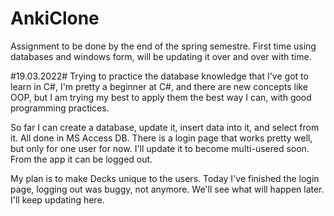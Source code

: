 # AnkiClone
Assignment to be done by the end of the spring semestre. First time using databases and windows form, will be updating it over and over with time.

#19.03.2022#
Trying to practice the database knowledge that I've got to learn in C#, I'm pretty a beginner at C#, and there are new concepts like OOP, but I am trying my best to 
apply them the best way I can, with good programming practices.

So far I can create a database, update it, insert data into it, and select from it. All done in MS Access DB. There is a login page that works pretty well, but only
for one user for now. I'll update it to become multi-usered soon. From the app it can be logged out.

My plan is to make Decks unique to the users. Today I've finished the login page, logging out was buggy, not anymore. We'll see what will happen later. I'll keep updating
here.

